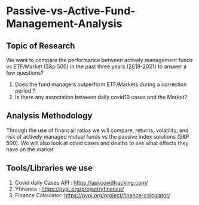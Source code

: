 # Passive-vs-Active-Fund-Management-Analysis

## Topic of Research
We want to compare the performance between actively management funds vs ETF/Market (S&p 500) in the past three years (2018-2021) to answer a few questions?
1. Does the fund managers outperform ETF/Markets during a correction period ?
2. Is there any association between daily covid19 cases and the Market?

## Analysis Methodology
Through the use of financail ratios we will compare, returns, volatility, and risk of actively managed mutual funds vs the passive index solutions (S&P 500).
We will also look at covid cases and deaths to see what effects they have on the market




## Tools/Libraries we use
1. Covid daily Cases API : https://api.covidtracking.com/
2. Yfinance : https://pypi.org/project/yfinance/
3. Finance Calculator: https://pypi.org/project/finance-calculator/
